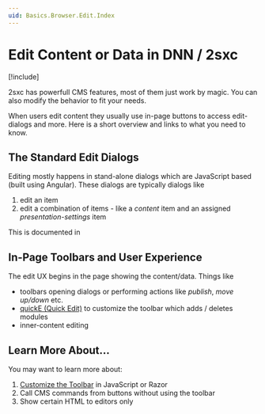 ```yaml
---
uid: Basics.Browser.Edit.Index
---
```

# Edit Content or Data in DNN / 2sxc

[!include[](../../stack/_shared-float-summary.md)]
<style>
  .context-box-summary .browser-edit,
  .context-box-summary .browser-edit-ui { visibility: visible; }
</style>

2sxc has powerfull CMS features, most of them just work by magic. 
You can also modify the behavior to fit your needs.

When users edit content they usually use in-page buttons to access edit-dialogs and more. Here is a short overview and links to what you need to know.

## The Standard Edit Dialogs

Editing mostly happens in stand-alone dialogs which are JavaScript based (built using Angular). These dialogs are typically dialogs like

1. edit an item
1. edit a combination of items - like a _content_ item and an assigned _presentation-settings_ item

This is documented in [](xref:Basics.Browser.EditForm.Index)

## In-Page Toolbars and User Experience

The edit UX begins in the page showing the content/data. Things like

* toolbars opening dialogs or performing actions like _publish_, _move up/down_ etc. 
* [quickE (Quick Edit)](xref:Basics.Browser.EditUx.QuickE) to customize the toolbar which adds / deletes modules
* inner-content editing


## Learn More About...

You may want to learn more about:

1. [Customize the Toolbar](xref:Basics.Browser.EditUx.Toolbars.Index) in JavaScript or Razor
1. Call CMS commands from buttons without using the toolbar
1. Show certain HTML to editors only